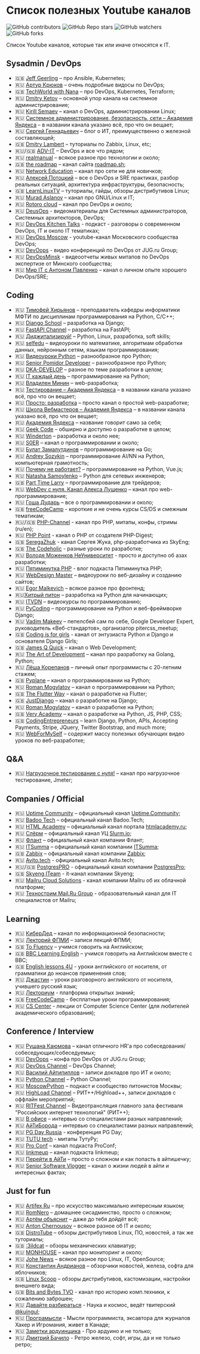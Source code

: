 # Список полезных Youtube каналов
![GitHub contributors](https://img.shields.io/github/contributors/jtprogru/youtube-channels?style=plastic)
![GitHub Repo stars](https://img.shields.io/github/stars/jtprogru/youtube-channels?style=plastic)
![GitHub watchers](https://img.shields.io/github/watchers/jtprogru/youtube-channels?style=plastic)
![GitHub forks](https://img.shields.io/github/forks/jtprogru/youtube-channels?style=plastic)

Список Youtube каналов, которые так или иначе относятся к IT.

## Sysadmin / DevOps
- :uk: [Jeff Geerling](https://www.youtube.com/channel/UCR-DXc1voovS8nhAvccRZhg) – про Ansible, Kubernetes;
- :ru: [Артур Крюков](https://www.youtube.com/@OldPythonKAA) – очень подробные видосы по DevOps;
- :uk: [TechWorld with Nana](https://www.youtube.com/channel/UCdngmbVKX1Tgre699-XLlUA) – про DevOps, Kubernetes, Terraform;
- :ru: [Dmitry Ketov](https://www.youtube.com/channel/UCvRRgjjKvyLNB9yx3oGu2Xw) – основной упор канала на системное администрирование;
- :ru: [Kirill Semaev](https://www.youtube.com/channel/UCemtVTjKhD_GcEOQ_rNOrRw) – канал о DevOps, администрировании Linux;
- :ru: [Системное администрирование, безопасность, сети – Академия Яндекса](https://www.youtube.com/channel/UCkufieG4LoGkHNOGrgMx3Vg) – в названии канала указано всё, про что он вещает;
- :ru: [Сергей Геннадьевич](https://www.youtube.com/channel/UCH5y8u3yo8NWOD29VLNWCDQ) – блог о ИТ, преимущественно о железной составляющей;
- :uk: [Dmitry Lambert](https://www.youtube.com/channel/UCUQSCqrwiCjwQZQGznTkvrQ) – туториалы по Zabbix, Linux, etc;
- :ru:/:uk: [ADV-IT](https://www.youtube.com/channel/UC-sAMvDe7gTmBbub-rWljZg) – DevOps и все что рядом;
- :ru: [realmanual](https://youtube.com/c/realmanual) – всякое разное про технологии и около;
- :uk: [the roadmap](https://www.youtube.com/channel/UCA0H2KIWgWTwpTFjSxp0now) – канал сайта [roadmap.sh](https://roadmap.sh);
- :ru: [Network Education](https://www.youtube.com/c/NetworkeducationRu) – канал про сети не для новичков;
- :ru: [Алексей Потоцкий](https://www.youtube.com/channel/UC9SaO6h4dwENOJJwrXuPodQ) – все о DevOps и SRE практиках, разбор реальных ситуаций, архитектура инфраструктуры, безопасность;
- :uk: [LearnLinuxTV](https://www.youtube.com/channel/UCxQKHvKbmSzGMvUrVtJYnUA) – туториалы, гайды, обзоры дистрибутивов Linux;
- :ru: [Murad Aslanov](https://www.youtube.com/c/MuradAslanov) – канал про GNU/Linux и IT;
- :ru: [Rotoro cloud](https://www.youtube.com/channel/UCAKBEk-i-irZSLWnhUfguwg) – канал про DevOps и около;
- :ru: [DeusOps](https://www.youtube.com/channel/UCz4slJ1WzdCiEIBZ-WZgliw) - видеоматериалы для Системных администраторов, Системных архитекторов, DevOps;
- :ru: [DevOps Kitchen Talks](https://www.youtube.com/channel/UCXJ196NygANaBHg_KznKXag) - подкаст - разговоры о современном DevOps, IT и около IT тематиках;
- :ru: [DevOps Moscow](https://www.youtube.com/channel/UC-oN4D4sUut8-FTcP5Opp_A) - youtube-канал Московского сообщества DevOps;
- :ru: [DevOops](https://www.youtube.com/channel/UCjnQreLMbpKsfJwDnHGZLxg) - видео конференций по DevOps от JUG.ru Group;
- :ru: [DevOpsMinsk](https://www.youtube.com/channel/UC3UB8hAvJ9QPLgP7ql9dE6w) - видеоотчеты живых митапов по DevOps экспертизе от Минского сообщества;
- :ru: [Мир IT с Антоном Павленко](https://www.youtube.com/pavlenkoat) – канал о личном опыте хорошего DevOps/SRE;

## Coding
- :ru: [Тимофей Хирьянов](https://www.youtube.com/channel/UCQfwKTJdCmiA6cXAY0PNRJw) – преподаватель кафедры информатики МФТИ по дисциплинам программирования на Python, C/C++;
- :ru: [Django School](https://www.youtube.com/channel/UC_hPYclmFCIENpMUHpPY8FQ) – разработка на Django;
- :ru: [FastAPI Channel](https://www.youtube.com/channel/UCFCaz7mA2qNodfTh0x1ET5Q) – разработка на FastAPI;
- :ru: [Диджитализируй!](https://www.youtube.com/channel/UC9MK8SybZcrHR3CUV4NMy2g) – Python, Linux, разработка, soft skills;
- :ru: [selfedu](https://www.youtube.com/channel/UClJzWfGWuGJL2t-3dYKcHTA) – видеоуроки по математике, алгоритмам обработки данных, нейронным сетям, языкам программирования;
- :ru: [Видеоуроки Python](https://www.youtube.com/channel/UCWwN2VNpxDPJ-t17md1w6mg) – разнообразное про Python;
- :ru: [Senior Pomidor Developer](https://www.youtube.com/channel/UCnjXFjG9HcinaU-oY28rLiw) – разнообразное про Python;
- :ru: [DKA-DEVELOP](https://www.youtube.com/channel/UCWdmR3tpvXkzubAZugUQLdw) – разное по теме разработки в целом;
- :ru: [IT каждый день](https://www.youtube.com/channel/UCAlRksF5338XmSMbwS3W7eA) – программирование на Python;
- :ru: [Владилен Минин](https://www.youtube.com/channel/UCg8ss4xW9jASrqWGP30jXiw) – web-разработка;
- :ru: [Тестирование – Академия Яндекса](https://www.youtube.com/channel/UC9VeXtf7fcCJUfmZ_cyweXA) – в названии канала указано всё, про что он вещает;
- :ru: [Просто: разработка](https://www.youtube.com/channel/UCn-P_F0tfY21cfnkyv2lsRQ) – просто канал о простой web-разработке;
- :ru: [Школа Вебмастеров – Академия Яндекса](https://www.youtube.com/channel/UCWWfIyhjfJHdH1Kvx5p9gyg/) – в названии канала указано всё, про что он вещает;
- :ru: [Академия Яндекса](https://www.youtube.com/c/АкадемияЯндекса/) – название говорит само за себя;
- :ru: [Geek Code](https://www.youtube.com/c/GeekCode) – обширно и доступно о разработке в целом;
- :ru: [Winderton](https://www.youtube.com/c/Winderton) – разработка и около нее;
- :ru: [S0ER](https://www.youtube.com/c/S0ERDEVS) – канал о программировании и около;
- :ru: [Булат Замалутдинов](https://www.youtube.com/channel/UCbSDV7h4sUBTGHeMn3TSWAw) – программирование на Go;
- :ru: [Andrey Sozykin](https://www.youtube.com/channel/UC5gufuYHPSsJA-jul-iwyXA) – программирование AI/NN на Python, компьютерная грамотность;
- :ru: [Почему не работает?](https://www.youtube.com/channel/UCO8aN1B8ncJM09rohGvOiCQ) – программирование на Python, Vue.js;
- :ru: [Natasha Samoylenko](https://youtube.com/c/PyNEng) –  Python для сетевых инженеров;
- :uk: [Part Time Larry](https://www.youtube.com/channel/UCY2ifv8iH1Dsgjrz-h3lWLQ) – программирование для трейдеров;
- :ru: [WebDev с нуля. Канал Алекса Лущенко](https://www.youtube.com/channel/UCP-xJwnvKCGyS-nbyOx1Wmg) – канал про web-программирование;
- :ru: [Гоша Дударь](https://www.youtube.com/channel/UCvuY904el7JvBlPbdqbfguw) – все о программировании и около;
- :uk: [freeCodeCamp](https://www.youtube.com/channel/UC8butISFwT-Wl7EV0hUK0BQ) - короткие и не очень курсы CS/DS и смежным тематикам;
- :ru:/:uk: [PHP-Channel](https://www.youtube.com/c/PHPChannel) - канал про PHP, митапы, конфы, стримы (ru/en);
- :ru: [PHP Point](https://www.youtube.com/channel/UCgqg8zPxOopwK-FoNeThByA) - канал о PHP от создателя PHP-Digest;
- :uk: [SeregaZhuk](https://www.youtube.com/channel/UC3EThWvNp4EabJD7PyCOzGw) - канал Сергея Жука, php-разработчика из SkyEng;
- :uk: [The Codeholic](https://www.youtube.com/c/TheCodeholic/featured) - разные уроки по разработке;
- :ru: [Володя Моженков НеУниверситет](https://www.youtube.com/channel/UCMH211UPVhGz5WR9sNCatcg) - просто и доступно об азах разработки;
- :ru: [Пятиминутка PHP](https://www.youtube.com/channel/UCkqGd3xwk9LqNYXVTjAe3ww) - влог подкаста Пятиминутка PHP;
- :ru: [WebDesign Master](https://www.youtube.com/channel/UC7enHM_oJRYJOnyJrcRzwbg) – видеоуроки по веб-дизайну и созданию сайтов;
- :ru: [Egor Malkevich](https://youtube.com/c/EgorMalkevich) – всякое разное про фронтенд;
- :ru:[Хитрый питон](https://www.youtube.com/channel/UC2-j4-hV33hboyK1FtukJ9w) – разработка на Python для начинающих;
- :ru: [ITVDN](https://www.youtube.com/channel/UCzxRv9BtqrM946JmaMLtv_w) – видеокурсы по программированию;
- :ru: [PyCoding](https://www.youtube.com/channel/UCMOjK9NwSgDnt2ujXnjiVIw) – программирование на Python и веб-фреймворке Django;
- :ru: [Vadim Makeev](https://www.youtube.com/channel/UCaTfYudJUVA8cV_But8KZVQ) – пепелсбей сам по себе, Google Developer Expert, руководитель «Веб-стандартов», организатор pitercss_meetup;
- :uk: [Coding is for girls](https://www.youtube.com/channel/UC0hNd2uW8jTR5K3KBzRuG2A) -  канал от энтузиаста Python и Django и основателя Django Girls;
- :uk: [James Q Quick](https://youtube.com/c/JamesQQuick) – канал о Web Development;
- :ru: [The Art of Development](https://youtube.com/c/TheArtofDevelopment) – канал про разработку на Golang, Python;
- :ru: [Лёша Корепанов](https://www.youtube.com/c/aocore) – личный опыт программисты с 20-летним стажем;
- :uk: [Pyplane](https://youtube.com/c/Pyplane) – канал о программировании на Python;
- :ru: [Roman Mogylatov](https://www.youtube.com/channel/UCo-0CqDc4dUdHCgYyhKaKog) – канал о программировании на Python;
- :uk: [The Flutter Way](https://youtube.com/c/TheFlutterWay) – канал о разработке на Flutter;
- :uk: [JustDjango](https://www.youtube.com/channel/UCRM1gWNTDx0SHIqUJygD-kQ) – канал о разработке на Django;
- :ru: [Roman Mogylatov](https://www.youtube.com/channel/UCo-0CqDc4dUdHCgYyhKaKog) – канал о разработке на Python;
- :uk: [Very Academy](https://www.youtube.com/c/veryacademy) – канал о разработке на Python, JS, PHP, CSS;
- :uk: [CodingEntrepreneurs](https://www.youtube.com/c/CodingEntrepreneurs) – learn Django, Python, APIs, Accepting Payments, Stripe, JQuery, Twitter Bootstrap, and much more;
- :ru: [WebForMySelf](https://www.youtube.com/user/webformyself) – содержит массу полезных обучающих видео уроков по веб-разработке;

## Q&A
- :ru: [Нагрузочное тестирование с нуля!](https://www.youtube.com/channel/UCuV0AwsyjhIzO16Rcxic-UQ) – канал про нагрузочное тестирование, Jmeter;

## Companies / Official
- :ru: [Uptime Community](https://www.youtube.com/channel/UCghkB-Vd_gNuZ_Uj5mxasrg) – официальный канал [Uptime.Community](https://uptime.community);
- :ru: [Badoo Tech](https://www.youtube.com/c/BadooTech/featured) – официальный канал Badoo.Tech;
- :ru: [HTML Academy](https://www.youtube.com/channel/UChUxTMjJGo-JDRY8pNTGL2g) – официальный канал портала [htmlacademy.ru](https://htmlacademy.ru);
- :ru: [Слёрм](https://www.youtube.com/channel/UCK5MedKoNJ5aRahfGOIGx6g) – официальный канал УЦ [Slurm.io](https://slurm.io);
- :ru: [Флант](https://www.youtube.com/channel/UCjmwHCZ-qh3ro7hHTQhqYQg) – официальный канал компании Флант;
- :ru: [ITSumma](https://www.youtube.com/c/ItsummaRu) – официальный канал компании [ITSumma](https://www.itsumma.ru);
- :uk: [Zabbix](https://www.youtube.com/channel/UC5M8zH6ZfS5Znd3tJTjn_DA) – официальный канал компании [Zabbix](https://zabbix.com);
- :ru: [Avito.tech](https://www.youtube.com/channel/UCO2w0cpl1wxygHjQH6eEfEg) - официальный канал Avito.tech;
- :ru:/:uk: [PostgresPRO](https://www.youtube.com/channel/UCawnwMqZ6JeoSiEhrS6X69A) - официальный канал компании [PostgresPro](https://postgrespro.ru);
- :uk: [Skyeng ITeam](https://www.youtube.com/channel/UC3EThWvNp4EabJD7PyCOzGw) - it-канал компании Skyeng;
- :ru: [Mailru Cloud Solutions](https://www.youtube.com/c/MailRuCloudSolutions/featured) - канал компании Mailru об их облачной платформе;
- :ru: [Технострим Mail.Ru Group](https://www.youtube.com/channel/UCmqEpAsQMcsYaeef4qgECvQ) - образовательный канал для IT специалистов от Mailru;

## Learning
- :ru: [КиберДед](https://youtube.com/c/KiberDed) – канал по информационной безопасности;
- :ru: [Лекторий ФПМИ](https://www.youtube.com/channel/UCdxesVp6Fs7wLpnp1XKkvZg) – записи лекций ФПМИ;
- :uk: [To Fluency](https://www.youtube.com/channel/UC32mYgIHS-e3C3Eyd2tRw6g) – учимся говорить на Английском;
- :uk: [BBC Learning English](https://www.youtube.com/channel/UCHaHD477h-FeBbVh9Sh7syA) – учимся говорить на Английском вместе с BBC;
- :uk: [English lessons 4U](https://www.youtube.com/channel/UC4cmBAit8i_NJZE8qK8sfpA) - уроки английского от носителя, от грамматики до нюансов применения слов;
- :ru: [Джастин](https://www.youtube.com/channel/UCrMnWbWKMm_D0cNvzkKP1jQ) – уроки разговорного английского от носителя, учившего русский язык;
- :ru: [Лекториум](https://www.youtube.com/user/OpenLektorium/featured) - платформа открытых знаний;
- :uk: [FreeCodeCamp](https://www.youtube.com/c/Freecodecamp/featured) - бесплатные уроки программирования;
- :ru: [CS Center](https://youtube.com/c/CompscicenterRu) - лекции от Computer Science Center (для любителей академического образования);

## Conference / Interview
- :ru: [Рушана Каюмова](https://www.youtube.com/channel/UCdg-aVTg_j53aQFfENtTnnw) – канал отличного HR'a про собеседования/собеседующих/собеседуемых;
- :ru: [DevOops](https://www.youtube.com/channel/UCjnQreLMbpKsfJwDnHGZLxg) – конфа про DevOps от JUG.ru Group;
- :ru: [DevOps Channel](https://www.youtube.com/channel/UC1nDIT9thqoFSSxvLyPHF5w) – DevOps Channel;
- :ru: [Василий Айтипиплов](https://www.youtube.com/user/videoitpeople) – записи докладов про ИТ и около;
- :ru: [Python Channel](https://www.youtube.com/c/PythonChannelRussia) – Python Channel;
- :ru: [MoscowPython](https://www.youtube.com/channel/UC-OVMPlMA3-YCIeg4z5z23A) – подкаст и сообщество питонистов Москвы;
- :ru: [HighLoad Channel](https://www.youtube.com/channel/UCwHL6WHUarjGfUM_586me8w) – РИТ++/Highload++, записи докладов с оффлайн мероприятий;
- :ru: [RITFest Channel](https://www.youtube.com/channel/UC7hjrpB81FSipI1oqtOaZqQ) – Видеотрансляция главного зала фестиваля "Российских интернет технологий" (РИТ++);
- :ru: [В офисе](https://www.youtube.com/channel/UCJ8AJ0qd2-gk90OujUETzCg) – интервью со специалистами разных направлений;
- :ru: [АйТиБорода](https://www.youtube.com/channel/UCeObZv89Stb2xLtjLJ0De3Q) – интервью со специалистами разных направлений;
- :ru: [PG Day Russia](https://www.youtube.com/channel/UCF8bdHoyuXCiNzKAzF5Q2XA) - конференция PG Day;
- :ru: [TUTU tech](https://www.youtube.com/channel/UCj6CIODwYrS7sPQlJK3MdTQ) - митапы ТутуРу;
- :ru: [Pro Conf](https://www.youtube.com/c/ProConf) – канал подкаста ProConf;
- :ru: [linkmeup](https://www.youtube.com/c/linkmeup-podcast) – канал подкаста linkmeup;
- :ru: [Перейти в АйТи](https://www.youtube.com/channel/UCW0TBEyJDtY1pwq3S_pMDFQ) – просто о сложном и как попасть в айтишечку;
- :ru: [Senior Software Vlogger](https://www.youtube.com/channel/UCX3w3jB05SHLbGjZPR0PM6g) – канал о жизни людей в айти и интересных фактах;

## Just for fun
- :ru: [Artifex Ru](https://www.youtube.com/channel/UCcbLZ5QgDIA0Ro2_305gQAQ) – про искусство максимально интересным языком;
- :ru: [RomNero](https://www.youtube.com/channel/UC6Fa-kIaUelSUPFfHQgVWig/) – домашнее сисадминство, просто о сложном;
- :ru: [Артём объяснит](https://www.youtube.com/channel/UCV6HQLYaoZfPpV5XGbOvAJA) – даже до тебя дойдёт всё;
- :ru: [Anton Chernousov](https://www.youtube.com/c/AntonChernousov) – всякое разное об IT и около;
- :uk: [DistroTube](https://www.youtube.com/channel/UCVls1GmFKf6WlTraIb_IaJg) – обзоры дистрибутивов Linux, ПО, новостей, а так же туториалы;
- :uk: [:3ildcat](https://www.youtube.com/channel/UCeHOkFGW-7uAZFvq3BXb8YA) – обзоры механических клавиатур;
- :ru: [MONHOUSE](https://www.youtube.com/c/Monhouse) – канал про мониторинг и около;
- :ru: [Johe News](https://www.youtube.com/channel/UCL4BwOrBEKggPyqsdVpraFg) – всякое разное про Linux, IT, OpenSource;
- :ru: [Константин Андрианов](https://www.youtube.com/channel/UCh3Z6GUdEtv3bHF9ZR_deag) – обзорчики новостей, железа, софта для яблочников;
- :uk: [Linux Scoop](https://www.youtube.com/channel/UCNnUnr4gwyNmzx_Bbzvt29g) – обзоры дистрибутивов, кастомизации, настройки внешнего вида;
- :uk: [Bits and Bytes TVO](https://www.youtube.com/c/bitsandbytestvo/videos) - канал про историю комп.техники, к сожалению заброшен;
- :ru: [Давайте разбираться](https://www.youtube.com/channel/UCQU4CouaES6l-t9Llqzzt1A) - Наука и космос, ведёт твитерский [@kuingul](https://twitter.com/kuingul);
- :ru: [Програмысли](https://www.youtube.com/channel/UCB-_Qz4Ptt8OwIsBkN9ahJA) - Мысли программиста, эксавтора для журналов Хакер и Игромания, живет в Канаде;
- :ru: [Заметки ардуинщика](https://www.youtube.com/channel/UC4axiS76D784-ofoTdo5zOA) - Про ардуино и не только;
- :ru: [Дмитрий Бачило](https://www.youtube.com/c/BachiloDmitry/videos) - Ретро железо, софт, игры, да и не только ретро;
